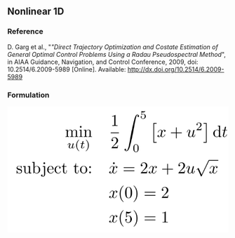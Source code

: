 ## Nonlinear 1D

### Reference
D. Garg et al., "*"Direct Trajectory Optimization and Costate Estimation of General Optimal Control Problems Using a Radau Pseudospectral Method*", in AIAA Guidance, Navigation, and Control Conference, 2009, doi: 10.2514/6.2009-5989 [Online]. Available: http://dx.doi.org/10.2514/6.2009-5989

### Formulation
![formulation](assets/formulation.svg)

<!-- ### Solution -->